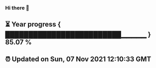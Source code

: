 ### Hi there 👋
⏳ Year progress { █████████████████████████▁▁▁▁▁ } 85.07 %
---
⏰ Updated on Sun, 07 Nov 2021 12:10:33 GMT
---
